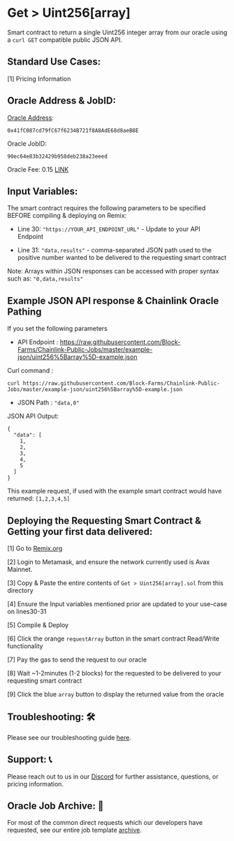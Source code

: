 # Get > Uint256[array]
Smart contract to return a single Uint256 integer array from our oracle using a `curl GET` compatible public JSON API.

## Standard Use Cases:
[1] Pricing Information

## Oracle Address & JobID:
[Oracle Address](https://snowtrace.io/address/0x41fc087cd79fc67f6234b721f8a8ade68d8aeb8e): 
```
0x41fC087cd79fC67f6234B721f8A8AdE68d8aeB8E
```
Oracle JobID: 
```
90ec64e83b32429b958deb238a23eeed
```
Oracle Fee: 0.15 [LINK](https://snowtrace.io/address/0x5947bb275c521040051d82396192181b413227a3)

## Input Variables:
The smart contract requires the following parameters to be specified BEFORE compiling & deploying on Remix:

* Line 30: `"https://YOUR_API_ENDPOINT_URL"` - Update to your API Endpoint

* Line 31: `"data,results"` - comma-separated JSON path used to the positive number wanted to be delivered to the requesting smart contract

Note: Arrays within JSON responses can be accessed with proper syntax such as: `"0,data,results"`

## Example JSON API response & Chainlink Oracle Pathing
If you set the following parameters

* API Endpoint : https://raw.githubusercontent.com/Block-Farms/Chainlink-Public-Jobs/master/example-json/uint256%5Barray%5D-example.json

Curl command : 
```
curl https://raw.githubusercontent.com/Block-Farms/Chainlink-Public-Jobs/master/example-json/uint256%5Barray%5D-example.json
```

* JSON Path : `"data,0"`

JSON API Output:
```
{
  "data": [
    1,
    2,
    3,
    4,
    5
  ]
}
```
This example request, if used with the example smart contract would have returned: `[1,2,3,4,5]`

## Deploying the Requesting Smart Contract & Getting your first data delivered:
[1] Go to [Remix.org](https://remix.ethereum.org/)

[2] Login to Metamask, and ensure the network currently used is Avax Mainnet.

[3] Copy & Paste the entire contents of `Get > Uint256[array].sol` from this directory

[4] Ensure the Input variables mentioned prior are updated to your use-case on lines30-31

[5] Compile & Deploy

[6] Click the orange `requestArray` button in the smart contract Read/Write functionality

[7] Pay the gas to send the request to our oracle

[8] Wait ~1-2minutes (1-2 blocks) for the requested to be delivered to your requesting smart contract

[9] Click the blue `array` button to display the returned value from the oracle

## Troubleshooting: :hammer_and_wrench:
Please see our troubleshooting guide [here](https://github.com/Block-Farms/Chainlink-Public-Jobs/blob/master/README.md#troubleshooting).

## Support: :telephone_receiver:
Please reach out to us in our [Discord](https://discord.gg/PgxRVrDUm7) for further assistance, questions, or pricing information.

## Oracle Job Archive: :scroll:
For most of the common direct requests which our developers have requested, see our entire job template [archive](https://github.com/Block-Farms/Chainlink-Job-Spec-Template-Smart-Contract-Archive/tree/main/2_Direct_Request).
